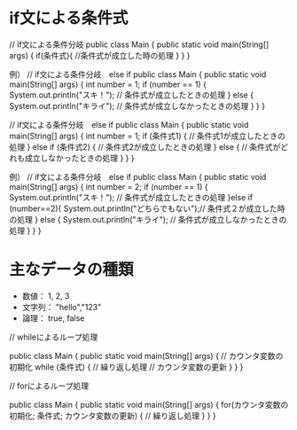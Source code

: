 # if文による条件式

// if文による条件分岐
public class Main {
  public static void main(String[] args) {
      if(条件式){
         //条件式が成立した時の処理
      }
  }
}

例）
// if文による条件分岐　else if
public class Main {
  public static void main(String[] args) {
    int number = 1;
    if (number == 1) {
      System.out.println("スキ！");    // 条件式が成立したときの処理
    } else {
      System.out.println("キライ");    // 条件式が成立しなかったときの処理
    }
  }
}

// if文による条件分岐　else if
public class Main {
    public static void main(String[] args) {
        int number = 1;
        if (条件式1) {
            // 条件式1が成立したときの処理
        } else if (条件式2) {
            // 条件式2が成立したときの処理
        } else {
            // 条件式がどれも成立しなかったときの処理
        }
    }
}

例）
// if文による条件分岐　else if
public class Main {
  public static void main(String[] args) {
    int number = 2;
    if (number == 1) {
      System.out.println("スキ！");    // 条件式が成立したときの処理
    }else if (number==2){
        System.out.println("どちらでもない");//  条件式２が成立した時の処理
    } else {
      System.out.println("キライ");    // 条件式が成立しなかったときの処理
    }
  }
}

# 主なデータの種類
- 数値： 1, 2, 3
- 文字列： "hello","123"
- 論理： true, false





// whileによるループ処理

public class Main {
    public static void main(String[] args) {
        // カウンタ変数の初期化
        while (条件式) {
            // 繰り返し処理
            // カウンタ変数の更新
        }
    }
}



// forによるループ処理

public class Main {
    public static void main(String[] args) {
        for(カウンタ変数の初期化; 条件式; カウンタ変数の更新) {
             // 繰り返し処理
        }
    }
}


